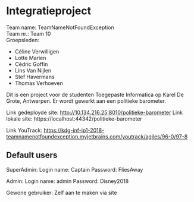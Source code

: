 # Integratieproject #
 Team name: TeamNameNotFoundException  
 Team nr.: Team 10  
Groepsleden: 
* Céline Verwilligen
* Lotte Marien
* Cédric Goffin
* Lins Van Nijlen
* Stef Havermans
* Thomas Verhoeven


Dit is een project voor de studenten Toegepaste Informatica op Karel De Grote, Antwerpen. 
Er wordt gewerkt aan een politieke barometer.

Link gedeployde site: http://10.134.216.25:8010/politieke-barometer
Link lokale site: https://localhost:44342/politieke-barometer

Link YouTrack: https://kdg-inf-ip1-2018-teamnamenotfoundexception.myjetbrains.com/youtrack/agiles/96-0/97-8

Default users
-------------------

SuperAdmin: 
	Login name: Captain
	Password: FliesAway

Admin:
	Login name: admin
	Password: Disney2018

Gewone gebruiker:
	Zelf aan te maken via site
